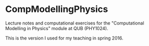 # CompModellingPhysics


Lecture notes and computational exercises for the "Computational Modelling in Physics" module at QUB (PHY1024).

This is the version I used for my teaching in spring 2016.
